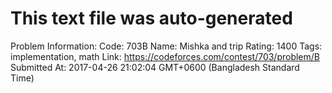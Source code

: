 # This text file was auto-generated

Problem Information:
Code: 703B
Name: Mishka and trip
Rating: 1400
Tags: implementation, math
Link: https://codeforces.com/contest/703/problem/B
Submitted At: 2017-04-26 21:02:04 GMT+0600 (Bangladesh Standard Time)